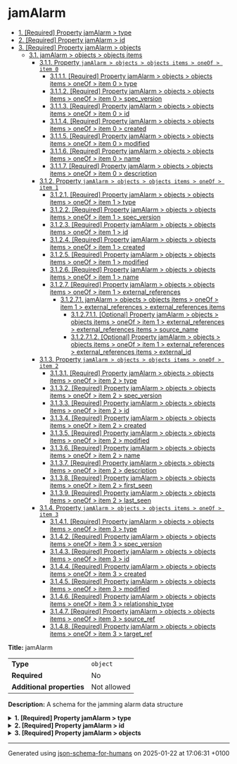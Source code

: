 # jamAlarm

- [1. [Required] Property jamAlarm > type](#type)
- [2. [Required] Property jamAlarm > id](#id)
- [3. [Required] Property jamAlarm > objects](#objects)
  - [3.1. jamAlarm > objects > objects items](#autogenerated_heading_2)
    - [3.1.1. Property `jamAlarm > objects > objects items > oneOf > item 0`](#objects_items_oneOf_i0)
      - [3.1.1.1. [Required] Property jamAlarm > objects > objects items > oneOf > item 0 > type](#objects_items_oneOf_i0_type)
      - [3.1.1.2. [Required] Property jamAlarm > objects > objects items > oneOf > item 0 > spec_version](#objects_items_oneOf_i0_spec_version)
      - [3.1.1.3. [Required] Property jamAlarm > objects > objects items > oneOf > item 0 > id](#objects_items_oneOf_i0_id)
      - [3.1.1.4. [Required] Property jamAlarm > objects > objects items > oneOf > item 0 > created](#objects_items_oneOf_i0_created)
      - [3.1.1.5. [Required] Property jamAlarm > objects > objects items > oneOf > item 0 > modified](#objects_items_oneOf_i0_modified)
      - [3.1.1.6. [Required] Property jamAlarm > objects > objects items > oneOf > item 0 > name](#objects_items_oneOf_i0_name)
      - [3.1.1.7. [Required] Property jamAlarm > objects > objects items > oneOf > item 0 > description](#objects_items_oneOf_i0_description)
    - [3.1.2. Property `jamAlarm > objects > objects items > oneOf > item 1`](#objects_items_oneOf_i1)
      - [3.1.2.1. [Required] Property jamAlarm > objects > objects items > oneOf > item 1 > type](#objects_items_oneOf_i1_type)
      - [3.1.2.2. [Required] Property jamAlarm > objects > objects items > oneOf > item 1 > spec_version](#objects_items_oneOf_i1_spec_version)
      - [3.1.2.3. [Required] Property jamAlarm > objects > objects items > oneOf > item 1 > id](#objects_items_oneOf_i1_id)
      - [3.1.2.4. [Required] Property jamAlarm > objects > objects items > oneOf > item 1 > created](#objects_items_oneOf_i1_created)
      - [3.1.2.5. [Required] Property jamAlarm > objects > objects items > oneOf > item 1 > modified](#objects_items_oneOf_i1_modified)
      - [3.1.2.6. [Required] Property jamAlarm > objects > objects items > oneOf > item 1 > name](#objects_items_oneOf_i1_name)
      - [3.1.2.7. [Required] Property jamAlarm > objects > objects items > oneOf > item 1 > external_references](#objects_items_oneOf_i1_external_references)
        - [3.1.2.7.1. jamAlarm > objects > objects items > oneOf > item 1 > external_references > external_references items](#autogenerated_heading_3)
          - [3.1.2.7.1.1. [Optional] Property jamAlarm > objects > objects items > oneOf > item 1 > external_references > external_references items > source_name](#objects_items_oneOf_i1_external_references_items_source_name)
          - [3.1.2.7.1.2. [Optional] Property jamAlarm > objects > objects items > oneOf > item 1 > external_references > external_references items > external_id](#objects_items_oneOf_i1_external_references_items_external_id)
    - [3.1.3. Property `jamAlarm > objects > objects items > oneOf > item 2`](#objects_items_oneOf_i2)
      - [3.1.3.1. [Required] Property jamAlarm > objects > objects items > oneOf > item 2 > type](#objects_items_oneOf_i2_type)
      - [3.1.3.2. [Required] Property jamAlarm > objects > objects items > oneOf > item 2 > spec_version](#objects_items_oneOf_i2_spec_version)
      - [3.1.3.3. [Required] Property jamAlarm > objects > objects items > oneOf > item 2 > id](#objects_items_oneOf_i2_id)
      - [3.1.3.4. [Required] Property jamAlarm > objects > objects items > oneOf > item 2 > created](#objects_items_oneOf_i2_created)
      - [3.1.3.5. [Required] Property jamAlarm > objects > objects items > oneOf > item 2 > modified](#objects_items_oneOf_i2_modified)
      - [3.1.3.6. [Required] Property jamAlarm > objects > objects items > oneOf > item 2 > name](#objects_items_oneOf_i2_name)
      - [3.1.3.7. [Required] Property jamAlarm > objects > objects items > oneOf > item 2 > description](#objects_items_oneOf_i2_description)
      - [3.1.3.8. [Required] Property jamAlarm > objects > objects items > oneOf > item 2 > first_seen](#objects_items_oneOf_i2_first_seen)
      - [3.1.3.9. [Required] Property jamAlarm > objects > objects items > oneOf > item 2 > last_seen](#objects_items_oneOf_i2_last_seen)
    - [3.1.4. Property `jamAlarm > objects > objects items > oneOf > item 3`](#objects_items_oneOf_i3)
      - [3.1.4.1. [Required] Property jamAlarm > objects > objects items > oneOf > item 3 > type](#objects_items_oneOf_i3_type)
      - [3.1.4.2. [Required] Property jamAlarm > objects > objects items > oneOf > item 3 > spec_version](#objects_items_oneOf_i3_spec_version)
      - [3.1.4.3. [Required] Property jamAlarm > objects > objects items > oneOf > item 3 > id](#objects_items_oneOf_i3_id)
      - [3.1.4.4. [Required] Property jamAlarm > objects > objects items > oneOf > item 3 > created](#objects_items_oneOf_i3_created)
      - [3.1.4.5. [Required] Property jamAlarm > objects > objects items > oneOf > item 3 > modified](#objects_items_oneOf_i3_modified)
      - [3.1.4.6. [Required] Property jamAlarm > objects > objects items > oneOf > item 3 > relationship_type](#objects_items_oneOf_i3_relationship_type)
      - [3.1.4.7. [Required] Property jamAlarm > objects > objects items > oneOf > item 3 > source_ref](#objects_items_oneOf_i3_source_ref)
      - [3.1.4.8. [Required] Property jamAlarm > objects > objects items > oneOf > item 3 > target_ref](#objects_items_oneOf_i3_target_ref)

**Title:** jamAlarm

|                           |             |
| ------------------------- | ----------- |
| **Type**                  | `object`    |
| **Required**              | No          |
| **Additional properties** | Not allowed |

**Description:** A schema for the jamming alarm data structure

<details>
<summary>
<strong> <a name="type"></a>1. [Required] Property jamAlarm > type</strong>  

</summary>
<blockquote>

|              |         |
| ------------ | ------- |
| **Type**     | `const` |
| **Required** | Yes     |

Specific value: `"bundle"`

</blockquote>
</details>

<details>
<summary>
<strong> <a name="id"></a>2. [Required] Property jamAlarm > id</strong>  

</summary>
<blockquote>

|              |          |
| ------------ | -------- |
| **Type**     | `string` |
| **Required** | Yes      |

| Restrictions                      |                                                                                                           |
| --------------------------------- | --------------------------------------------------------------------------------------------------------- |
| **Must match regular expression** | ```^bundle--[0-9a-f\-]{36}$``` [Test](https://regex101.com/?regex=%5Ebundle--%5B0-9a-f%5C-%5D%7B36%7D%24) |

</blockquote>
</details>

<details>
<summary>
<strong> <a name="objects"></a>3. [Required] Property jamAlarm > objects</strong>  

</summary>
<blockquote>

|              |         |
| ------------ | ------- |
| **Type**     | `array` |
| **Required** | Yes     |

|                      | Array restrictions |
| -------------------- | ------------------ |
| **Min items**        | N/A                |
| **Max items**        | N/A                |
| **Items unicity**    | False              |
| **Additional items** | False              |
| **Tuple validation** | See below          |

| Each item of this array must be | Description |
| ------------------------------- | ----------- |
| [objects items](#objects_items) | -           |

### <a name="autogenerated_heading_2"></a>3.1. jamAlarm > objects > objects items

|                           |                  |
| ------------------------- | ---------------- |
| **Type**                  | `combining`      |
| **Required**              | No               |
| **Additional properties** | Any type allowed |

<blockquote>

| One of(Option)                    |
| --------------------------------- |
| [item 0](#objects_items_oneOf_i0) |
| [item 1](#objects_items_oneOf_i1) |
| [item 2](#objects_items_oneOf_i2) |
| [item 3](#objects_items_oneOf_i3) |

<blockquote>

#### <a name="objects_items_oneOf_i0"></a>3.1.1. Property `jamAlarm > objects > objects items > oneOf > item 0`

|                           |                  |
| ------------------------- | ---------------- |
| **Type**                  | `object`         |
| **Required**              | No               |
| **Additional properties** | Any type allowed |

<details>
<summary>
<strong> <a name="objects_items_oneOf_i0_type"></a>3.1.1.1. [Required] Property jamAlarm > objects > objects items > oneOf > item 0 > type</strong>  

</summary>
<blockquote>

|              |         |
| ------------ | ------- |
| **Type**     | `const` |
| **Required** | Yes     |

Specific value: `"identity"`

</blockquote>
</details>

<details>
<summary>
<strong> <a name="objects_items_oneOf_i0_spec_version"></a>3.1.1.2. [Required] Property jamAlarm > objects > objects items > oneOf > item 0 > spec_version</strong>  

</summary>
<blockquote>

|              |          |
| ------------ | -------- |
| **Type**     | `string` |
| **Required** | Yes      |

</blockquote>
</details>

<details>
<summary>
<strong> <a name="objects_items_oneOf_i0_id"></a>3.1.1.3. [Required] Property jamAlarm > objects > objects items > oneOf > item 0 > id</strong>  

</summary>
<blockquote>

|              |          |
| ------------ | -------- |
| **Type**     | `string` |
| **Required** | Yes      |

| Restrictions                      |                                                                                                               |
| --------------------------------- | ------------------------------------------------------------------------------------------------------------- |
| **Must match regular expression** | ```^identity--[0-9a-f\-]{36}$``` [Test](https://regex101.com/?regex=%5Eidentity--%5B0-9a-f%5C-%5D%7B36%7D%24) |

</blockquote>
</details>

<details>
<summary>
<strong> <a name="objects_items_oneOf_i0_created"></a>3.1.1.4. [Required] Property jamAlarm > objects > objects items > oneOf > item 0 > created</strong>  

</summary>
<blockquote>

|              |             |
| ------------ | ----------- |
| **Type**     | `string`    |
| **Required** | Yes         |
| **Format**   | `date-time` |

</blockquote>
</details>

<details>
<summary>
<strong> <a name="objects_items_oneOf_i0_modified"></a>3.1.1.5. [Required] Property jamAlarm > objects > objects items > oneOf > item 0 > modified</strong>  

</summary>
<blockquote>

|              |             |
| ------------ | ----------- |
| **Type**     | `string`    |
| **Required** | Yes         |
| **Format**   | `date-time` |

</blockquote>
</details>

<details>
<summary>
<strong> <a name="objects_items_oneOf_i0_name"></a>3.1.1.6. [Required] Property jamAlarm > objects > objects items > oneOf > item 0 > name</strong>  

</summary>
<blockquote>

|              |         |
| ------------ | ------- |
| **Type**     | `const` |
| **Required** | Yes     |

Specific value: `"Audit Box SELFY Solution"`

</blockquote>
</details>

<details>
<summary>
<strong> <a name="objects_items_oneOf_i0_description"></a>3.1.1.7. [Required] Property jamAlarm > objects > objects items > oneOf > item 0 > description</strong>  

</summary>
<blockquote>

|              |          |
| ------------ | -------- |
| **Type**     | `string` |
| **Required** | Yes      |

</blockquote>
</details>

</blockquote>
<blockquote>

#### <a name="objects_items_oneOf_i1"></a>3.1.2. Property `jamAlarm > objects > objects items > oneOf > item 1`

|                           |                  |
| ------------------------- | ---------------- |
| **Type**                  | `object`         |
| **Required**              | No               |
| **Additional properties** | Any type allowed |

<details>
<summary>
<strong> <a name="objects_items_oneOf_i1_type"></a>3.1.2.1. [Required] Property jamAlarm > objects > objects items > oneOf > item 1 > type</strong>  

</summary>
<blockquote>

|              |         |
| ------------ | ------- |
| **Type**     | `const` |
| **Required** | Yes     |

Specific value: `"attack-pattern"`

</blockquote>
</details>

<details>
<summary>
<strong> <a name="objects_items_oneOf_i1_spec_version"></a>3.1.2.2. [Required] Property jamAlarm > objects > objects items > oneOf > item 1 > spec_version</strong>  

</summary>
<blockquote>

|              |          |
| ------------ | -------- |
| **Type**     | `string` |
| **Required** | Yes      |

</blockquote>
</details>

<details>
<summary>
<strong> <a name="objects_items_oneOf_i1_id"></a>3.1.2.3. [Required] Property jamAlarm > objects > objects items > oneOf > item 1 > id</strong>  

</summary>
<blockquote>

|              |          |
| ------------ | -------- |
| **Type**     | `string` |
| **Required** | Yes      |

| Restrictions                      |                                                                                                                           |
| --------------------------------- | ------------------------------------------------------------------------------------------------------------------------- |
| **Must match regular expression** | ```^attack-pattern--[0-9a-f\-]{36}$``` [Test](https://regex101.com/?regex=%5Eattack-pattern--%5B0-9a-f%5C-%5D%7B36%7D%24) |

</blockquote>
</details>

<details>
<summary>
<strong> <a name="objects_items_oneOf_i1_created"></a>3.1.2.4. [Required] Property jamAlarm > objects > objects items > oneOf > item 1 > created</strong>  

</summary>
<blockquote>

|              |             |
| ------------ | ----------- |
| **Type**     | `string`    |
| **Required** | Yes         |
| **Format**   | `date-time` |

</blockquote>
</details>

<details>
<summary>
<strong> <a name="objects_items_oneOf_i1_modified"></a>3.1.2.5. [Required] Property jamAlarm > objects > objects items > oneOf > item 1 > modified</strong>  

</summary>
<blockquote>

|              |             |
| ------------ | ----------- |
| **Type**     | `string`    |
| **Required** | Yes         |
| **Format**   | `date-time` |

</blockquote>
</details>

<details>
<summary>
<strong> <a name="objects_items_oneOf_i1_name"></a>3.1.2.6. [Required] Property jamAlarm > objects > objects items > oneOf > item 1 > name</strong>  

</summary>
<blockquote>

|              |         |
| ------------ | ------- |
| **Type**     | `const` |
| **Required** | Yes     |

Specific value: `"Jamming"`

</blockquote>
</details>

<details>
<summary>
<strong> <a name="objects_items_oneOf_i1_external_references"></a>3.1.2.7. [Required] Property jamAlarm > objects > objects items > oneOf > item 1 > external_references</strong>  

</summary>
<blockquote>

|              |                   |
| ------------ | ----------------- |
| **Type**     | `array of object` |
| **Required** | Yes               |

|                      | Array restrictions |
| -------------------- | ------------------ |
| **Min items**        | N/A                |
| **Max items**        | N/A                |
| **Items unicity**    | False              |
| **Additional items** | False              |
| **Tuple validation** | See below          |

| Each item of this array must be                                                | Description |
| ------------------------------------------------------------------------------ | ----------- |
| [external_references items](#objects_items_oneOf_i1_external_references_items) | -           |

###### <a name="autogenerated_heading_3"></a>3.1.2.7.1. jamAlarm > objects > objects items > oneOf > item 1 > external_references > external_references items

|                           |                  |
| ------------------------- | ---------------- |
| **Type**                  | `object`         |
| **Required**              | No               |
| **Additional properties** | Any type allowed |

<details>
<summary>
<strong> <a name="objects_items_oneOf_i1_external_references_items_source_name"></a>3.1.2.7.1.1. [Optional] Property jamAlarm > objects > objects items > oneOf > item 1 > external_references > external_references items > source_name</strong>  

</summary>
<blockquote>

|              |          |
| ------------ | -------- |
| **Type**     | `string` |
| **Required** | No       |

</blockquote>
</details>

<details>
<summary>
<strong> <a name="objects_items_oneOf_i1_external_references_items_external_id"></a>3.1.2.7.1.2. [Optional] Property jamAlarm > objects > objects items > oneOf > item 1 > external_references > external_references items > external_id</strong>  

</summary>
<blockquote>

|              |          |
| ------------ | -------- |
| **Type**     | `string` |
| **Required** | No       |

</blockquote>
</details>

</blockquote>
</details>

</blockquote>
<blockquote>

#### <a name="objects_items_oneOf_i2"></a>3.1.3. Property `jamAlarm > objects > objects items > oneOf > item 2`

|                           |                  |
| ------------------------- | ---------------- |
| **Type**                  | `object`         |
| **Required**              | No               |
| **Additional properties** | Any type allowed |

<details>
<summary>
<strong> <a name="objects_items_oneOf_i2_type"></a>3.1.3.1. [Required] Property jamAlarm > objects > objects items > oneOf > item 2 > type</strong>  

</summary>
<blockquote>

|              |         |
| ------------ | ------- |
| **Type**     | `const` |
| **Required** | Yes     |

Specific value: `"intrusion-set"`

</blockquote>
</details>

<details>
<summary>
<strong> <a name="objects_items_oneOf_i2_spec_version"></a>3.1.3.2. [Required] Property jamAlarm > objects > objects items > oneOf > item 2 > spec_version</strong>  

</summary>
<blockquote>

|              |          |
| ------------ | -------- |
| **Type**     | `string` |
| **Required** | Yes      |

</blockquote>
</details>

<details>
<summary>
<strong> <a name="objects_items_oneOf_i2_id"></a>3.1.3.3. [Required] Property jamAlarm > objects > objects items > oneOf > item 2 > id</strong>  

</summary>
<blockquote>

|              |          |
| ------------ | -------- |
| **Type**     | `string` |
| **Required** | Yes      |

| Restrictions                      |                                                                                                                         |
| --------------------------------- | ----------------------------------------------------------------------------------------------------------------------- |
| **Must match regular expression** | ```^intrusion-set--[0-9a-f\-]{36}$``` [Test](https://regex101.com/?regex=%5Eintrusion-set--%5B0-9a-f%5C-%5D%7B36%7D%24) |

</blockquote>
</details>

<details>
<summary>
<strong> <a name="objects_items_oneOf_i2_created"></a>3.1.3.4. [Required] Property jamAlarm > objects > objects items > oneOf > item 2 > created</strong>  

</summary>
<blockquote>

|              |             |
| ------------ | ----------- |
| **Type**     | `string`    |
| **Required** | Yes         |
| **Format**   | `date-time` |

</blockquote>
</details>

<details>
<summary>
<strong> <a name="objects_items_oneOf_i2_modified"></a>3.1.3.5. [Required] Property jamAlarm > objects > objects items > oneOf > item 2 > modified</strong>  

</summary>
<blockquote>

|              |             |
| ------------ | ----------- |
| **Type**     | `string`    |
| **Required** | Yes         |
| **Format**   | `date-time` |

</blockquote>
</details>

<details>
<summary>
<strong> <a name="objects_items_oneOf_i2_name"></a>3.1.3.6. [Required] Property jamAlarm > objects > objects items > oneOf > item 2 > name</strong>  

</summary>
<blockquote>

|              |         |
| ------------ | ------- |
| **Type**     | `const` |
| **Required** | Yes     |

Specific value: `"Jamming"`

</blockquote>
</details>

<details>
<summary>
<strong> <a name="objects_items_oneOf_i2_description"></a>3.1.3.7. [Required] Property jamAlarm > objects > objects items > oneOf > item 2 > description</strong>  

</summary>
<blockquote>

|              |         |
| ------------ | ------- |
| **Type**     | `const` |
| **Required** | Yes     |

Specific value: `"Jamming situation detected near the Audit Box"`

</blockquote>
</details>

<details>
<summary>
<strong> <a name="objects_items_oneOf_i2_first_seen"></a>3.1.3.8. [Required] Property jamAlarm > objects > objects items > oneOf > item 2 > first_seen</strong>  

</summary>
<blockquote>

|              |             |
| ------------ | ----------- |
| **Type**     | `string`    |
| **Required** | Yes         |
| **Format**   | `date-time` |

</blockquote>
</details>

<details>
<summary>
<strong> <a name="objects_items_oneOf_i2_last_seen"></a>3.1.3.9. [Required] Property jamAlarm > objects > objects items > oneOf > item 2 > last_seen</strong>  

</summary>
<blockquote>

|              |             |
| ------------ | ----------- |
| **Type**     | `string`    |
| **Required** | Yes         |
| **Format**   | `date-time` |

</blockquote>
</details>

</blockquote>
<blockquote>

#### <a name="objects_items_oneOf_i3"></a>3.1.4. Property `jamAlarm > objects > objects items > oneOf > item 3`

|                           |                  |
| ------------------------- | ---------------- |
| **Type**                  | `object`         |
| **Required**              | No               |
| **Additional properties** | Any type allowed |

<details>
<summary>
<strong> <a name="objects_items_oneOf_i3_type"></a>3.1.4.1. [Required] Property jamAlarm > objects > objects items > oneOf > item 3 > type</strong>  

</summary>
<blockquote>

|              |         |
| ------------ | ------- |
| **Type**     | `const` |
| **Required** | Yes     |

Specific value: `"relationship"`

</blockquote>
</details>

<details>
<summary>
<strong> <a name="objects_items_oneOf_i3_spec_version"></a>3.1.4.2. [Required] Property jamAlarm > objects > objects items > oneOf > item 3 > spec_version</strong>  

</summary>
<blockquote>

|              |          |
| ------------ | -------- |
| **Type**     | `string` |
| **Required** | Yes      |

</blockquote>
</details>

<details>
<summary>
<strong> <a name="objects_items_oneOf_i3_id"></a>3.1.4.3. [Required] Property jamAlarm > objects > objects items > oneOf > item 3 > id</strong>  

</summary>
<blockquote>

|              |          |
| ------------ | -------- |
| **Type**     | `string` |
| **Required** | Yes      |

| Restrictions                      |                                                                                                                       |
| --------------------------------- | --------------------------------------------------------------------------------------------------------------------- |
| **Must match regular expression** | ```^relationship--[0-9a-f\-]{36}$``` [Test](https://regex101.com/?regex=%5Erelationship--%5B0-9a-f%5C-%5D%7B36%7D%24) |

</blockquote>
</details>

<details>
<summary>
<strong> <a name="objects_items_oneOf_i3_created"></a>3.1.4.4. [Required] Property jamAlarm > objects > objects items > oneOf > item 3 > created</strong>  

</summary>
<blockquote>

|              |             |
| ------------ | ----------- |
| **Type**     | `string`    |
| **Required** | Yes         |
| **Format**   | `date-time` |

</blockquote>
</details>

<details>
<summary>
<strong> <a name="objects_items_oneOf_i3_modified"></a>3.1.4.5. [Required] Property jamAlarm > objects > objects items > oneOf > item 3 > modified</strong>  

</summary>
<blockquote>

|              |             |
| ------------ | ----------- |
| **Type**     | `string`    |
| **Required** | Yes         |
| **Format**   | `date-time` |

</blockquote>
</details>

<details>
<summary>
<strong> <a name="objects_items_oneOf_i3_relationship_type"></a>3.1.4.6. [Required] Property jamAlarm > objects > objects items > oneOf > item 3 > relationship_type</strong>  

</summary>
<blockquote>

|              |          |
| ------------ | -------- |
| **Type**     | `string` |
| **Required** | Yes      |

</blockquote>
</details>

<details>
<summary>
<strong> <a name="objects_items_oneOf_i3_source_ref"></a>3.1.4.7. [Required] Property jamAlarm > objects > objects items > oneOf > item 3 > source_ref</strong>  

</summary>
<blockquote>

|              |          |
| ------------ | -------- |
| **Type**     | `string` |
| **Required** | Yes      |

| Restrictions                      |                                                                                                                         |
| --------------------------------- | ----------------------------------------------------------------------------------------------------------------------- |
| **Must match regular expression** | ```^intrusion-set--[0-9a-f\-]{36}$``` [Test](https://regex101.com/?regex=%5Eintrusion-set--%5B0-9a-f%5C-%5D%7B36%7D%24) |

</blockquote>
</details>

<details>
<summary>
<strong> <a name="objects_items_oneOf_i3_target_ref"></a>3.1.4.8. [Required] Property jamAlarm > objects > objects items > oneOf > item 3 > target_ref</strong>  

</summary>
<blockquote>

|              |          |
| ------------ | -------- |
| **Type**     | `string` |
| **Required** | Yes      |

| Restrictions                      |                                                                                                                           |
| --------------------------------- | ------------------------------------------------------------------------------------------------------------------------- |
| **Must match regular expression** | ```^attack-pattern--[0-9a-f\-]{36}$``` [Test](https://regex101.com/?regex=%5Eattack-pattern--%5B0-9a-f%5C-%5D%7B36%7D%24) |

</blockquote>
</details>

</blockquote>

</blockquote>

</blockquote>
</details>

----------------------------------------------------------------------------------------------------------------------------
Generated using [json-schema-for-humans](https://github.com/coveooss/json-schema-for-humans) on 2025-01-22 at 17:06:31 +0100